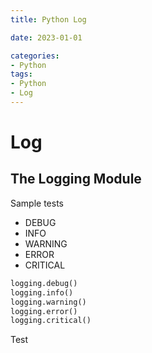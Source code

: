 ```yaml
---
title: Python Log

date: 2023-01-01

categories:
- Python
tags:
- Python
- Log
---
```



# Log

## The Logging Module
    
Sample tests
<!-- more -->

- DEBUG
- INFO
- WARNING
- ERROR
- CRITICAL

```python
logging.debug()
logging.info()
logging.warning()
logging.error()
logging.critical()
```
    
Test